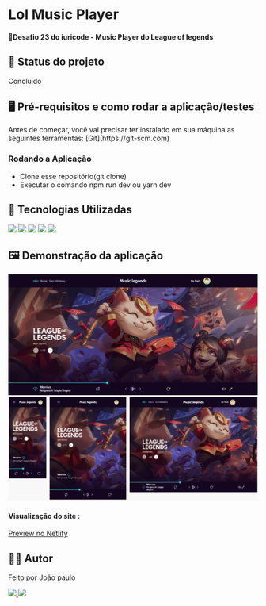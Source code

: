 <h1>Lol Music Player</h1>
<h4>🚀Desafio 23 do iuricode - Music Player do League of legends</h4>

<h2>🚧 Status do projeto</h2>
<p>Concluído</p>

<h2>🖥️ Pré-requisitos e como rodar a aplicação/testes</h2>
<p>Antes de começar, você vai precisar ter instalado em sua máquina as seguintes ferramentas:
[Git](https://git-scm.com) </p>
<h3>Rodando a Aplicação</h3>
<ul>
	<li>Clone esse repositório(git clone)</li>
	<li>Executar o comando npm run dev ou yarn dev</li>
</ul>

<h2>🤖 Tecnologias Utilizadas</h2>
<div style="display: inline_block">
  <img src="https://img.shields.io/badge/HTML5-E34F26?style=for-the-badge&logo=html5&logoColor=white">
  <img src="https://img.shields.io/badge/CSS3-1572B6?style=for-the-badge&logo=css3&logoColor=white">
  <img src="https://img.shields.io/badge/JavaScript-F7DF1E?style=for-the-badge&logo=javascript&logoColor=black">
  <img src="https://img.shields.io/badge/Bootstrap-563D7C?style=for-the-badge&logo=bootstrap&logoColor=white">
  <img src="https://img.shields.io/badge/Netlify-00C7B7?style=for-the-badge&logo=netlify&logoColor=white">
</div>

<h2>🖼️ Demonstração da aplicação</h2>
<img margin-bottom="20px" src="assets/images/readme1.PNG">
<img margin-bottom="20px" src="assets/images/readme2.PNG">
<h4  style="display: inline_block">Visualização do site :</h4><a style="display: inline_block" target="blank" href="https://fylolandingpagej.netlify.app">Preview no Netlify</a>

<h2>🧑🏻‍ Autor</h2>
<p>Feito por João paulo</p>
<a href="https://www.linkedin.com/in/jo%C3%A3o-paulo-8b38b8254/">
	<img src="https://img.shields.io/badge/-João-blue?style=flat-square&logo=Linkedin&logoColor=white&link=https:https://www.linkedin.com/in/jo%C3%A3o-paulo-ferreira-neto-467880182/">
</a>	
<a href="mailto:joaopauloneto3687@gmail.com">
	<img src="https://img.shields.io/badge/-joaopauloneto3687@gmail.com-c14438?style=flat-square&logo=Gmail&logoColor=white&link=mailto:joaopauloneto3687@gmail.com">
</a>
